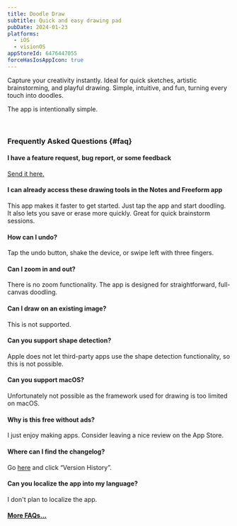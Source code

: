 ```yaml
---
title: Doodle Draw
subtitle: Quick and easy drawing pad
pubDate: 2024-01-23
platforms:
  - iOS
  - visionOS
appStoreId: 6476447055
forceHasIosAppIcon: true
---
```


Capture your creativity instantly. Ideal for quick sketches, artistic brainstorming, and playful drawing. Simple, intuitive, and fun, turning every touch into doodles.

The app is intentionally simple.

<br>

### Frequently Asked Questions {#faq}

#### I have a feature request, bug report, or some feedback

[Send it here.](https://sindresorhus.com/feedback?product=Doodle%20Draw&referrer=Website-FAQ)

#### I can already access these drawing tools in the Notes and Freeform app

This app makes it faster to get started. Just tap the app and start doodling. It also lets you save or erase more quickly. Great for quick brainstorm sessions.

#### How can I undo?

Tap the undo button, shake the device, or swipe left with three fingers.

#### Can I zoom in and out?

There is no zoom functionality. The app is designed for straightforward, full-canvas doodling.

#### Can I draw on an existing image?

This is not supported.

#### Can you support shape detection?

Apple does not let third-party apps use the shape detection functionality, so this is not possible.

#### Can you support macOS?

Unfortunately not possible as the framework used for drawing is too limited on macOS.

#### Why is this free without ads?

I just enjoy making apps. Consider leaving a nice review on the App Store.

#### Where can I find the changelog?

Go [here](https://apps.apple.com/app/id6476447055) and click “Version History”.

#### Can you localize the app into my language?

I don't plan to localize the app.

#### [More FAQs…](/apps/faq)
